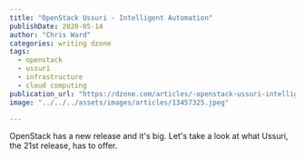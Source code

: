```yaml
---
title: "OpenStack Ussuri - Intelligent Automation"
publishDate: 2020-05-14
author: "Chris Ward"
categories: writing dzone
tags: 
  - openstack
  - ussuri
  - infrastructure
  - cloud computing
publication_url: "https://dzone.com/articles/-openstack-ussuri-intelligent-automation"
image: "../../../assets/images/articles/13457325.jpeg"

---
```

OpenStack has a new release and it's big. Let's take a look at what Ussuri, the 21st release, has to offer.

